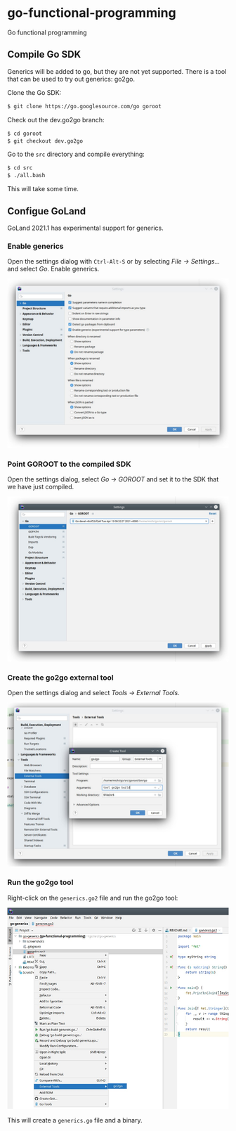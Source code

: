 # go-functional-programming
Go functional programming

## Compile Go SDK

Generics will be added to go, but they are not yet supported. There is a tool that can be used to try out generics: go2go.

Clone the Go SDK:

```bash
$ git clone https://go.googlesource.com/go goroot
```

Check out the dev.go2go branch:

```bash
$ cd goroot
$ git checkout dev.go2go
```

Go to the `src` directory and compile everything:

```bash
$ cd src
$ ./all.bash
```

This will take some time.

## Configue GoLand

GoLand 2021.1 has experimental support for generics.

### Enable generics

Open the settings dialog with `Ctrl-Alt-S` or by selecting *File -> Settings...* and select *Go*. Enable generics.

![Enable Generics](screenshots/enable_generics.jpg)

### Point GOROOT to the compiled SDK

Open the settings dialog, select *Go -> GOROOT* and set it to the SDK that we have just compiled.

![Set GOROOT](screenshots/set_goroot.jpg)

### Create the go2go external tool

Open the settings dialog and select *Tools -> External Tools*.

![Create go2go](screenshots/go2go.jpg)

### Run the go2go tool

Right-click on the `generics.go2` file and run the go2go tool:

![Run go2go](screenshots/run_go2go.jpg)

This will create a `generics.go` file and a binary.
